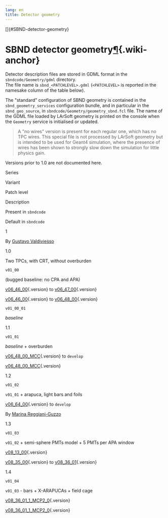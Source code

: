 ```yaml
---
lang: en
title: Detector geometry
---
```


[]{#SBND-detector-geometry}

SBND detector geometry[¶](#SBND-detector-geometry){.wiki-anchor}
================================================================

Detector description files are stored in GDML format in the
`sbndcode/Geometry/gdml` directory.\
The file name is `sbnd_<PATCHLEVEL>.gdml` (`<PATCHLEVEL>` is reported in
the namesake column of the table below).

The \"standard\" configuration of SBND geometry is contained in the
`sbnd_geometry_services` configuration bundle, and in particular in the
`sbnd_geo_source`, in `sbndcode/Geometry/geometry_sbnd.fcl` file. The
name of the GDML file loaded by LArSoft geometry is printed on the
console when the `Geometry` service is initialised or updated.

> A \"no wires\" version is present for each regular one, which has no
> TPC wires. This special file is not processed by LArSoft geometry but
> is intended to be used for Geant4 simulation, where the presence of
> wires has been shown to strongly slow down the simulation for little
> physics gain.

Versions prior to 1.0 are not documented here.

Series

Variant

Patch level

Description

Present in `sbndcode`

Default in `sbndcode`

1

By [Gustavo Valdiviesso](mailto:gustavo.valdiviesso@unifal-mg.edu.br)

1.0

Two TPCs, with CRT, without overburden

`v01_00`

(bugged baseline: no CPA and APA)

[v06\_46\_00](/redmine/versions/1340){.version} to
[v06\_47\_00](/redmine/versions/1346){.version}

[v06\_46\_00](/redmine/versions/1340){.version} to
[v06\_48\_00](/redmine/versions/1356){.version}

`v01_00_01`

*baseline*

1.1

`v01_01`

*baseline* + overburden

[v06\_48\_00\_MCC](/redmine/versions/1364){.version} to `develop`

[v06\_48\_00\_MCC](/redmine/versions/1364){.version}

1.2

`v01_02`

`v01_01` + arapuca, light bars and foils

[v06\_64\_00](/redmine/versions/1502){.version} to `develop`

By [Marina
Reggiani-Guzzo](mailto:marina.reggianiguzzo@postgrad.manchester.ac.uk)

1.3

`v01_03`

`v01_02` + semi-sphere PMTs model + 5 PMTs per APA window

[v08\_13\_00](/redmine/versions/1881){.version}

[v08\_35\_00](/redmine/versions/2055){.version} to
[v08\_36\_01](/redmine/versions/2058){.version}

1.4

`v01_04`

`v01_03` - bars + X-ARAPUCAs + field cage

[v08\_36\_01\_1\_MCP2\_0](/redmine/versions/2059){.version}

[v08\_36\_01\_1\_MCP2\_0](/redmine/versions/2059){.version}

